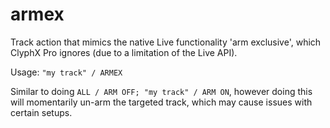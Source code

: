 # armex

Track action that mimics the native Live functionality 'arm exclusive', which ClyphX Pro ignores (due to a limitation of the Live API).

Usage: `"my track" / ARMEX`

Similar to doing `ALL / ARM OFF; "my track" / ARM ON`, however doing this will momentarily un-arm the targeted track, which may cause issues with certain setups.
